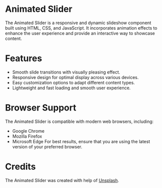 # Animated Slider
The Animated Slider is a responsive and dynamic slideshow component built using HTML, CSS, and JavaScript. It incorporates animation effects to enhance the user experience and provide an interactive way to showcase content.

# Features
- Smooth slide transitions with visually pleasing effect.
- Responsive design for optimal display across various devices.
- Easy customization options to adapt different content types.
- Lightweight and fast loading and smooth user experience.

# Browser Support
The Animated Slider is compatible with modern web browsers, including:
- Google Chrome
- Mozilla Firefox
- Microsoft Edge
 For best results, ensure that you are using the latest version of your preferred browser.

# Credits
The Animated Slider was created with help of <a href= "https://unsplash.com/" target="_blank">Unsplash</a>.
